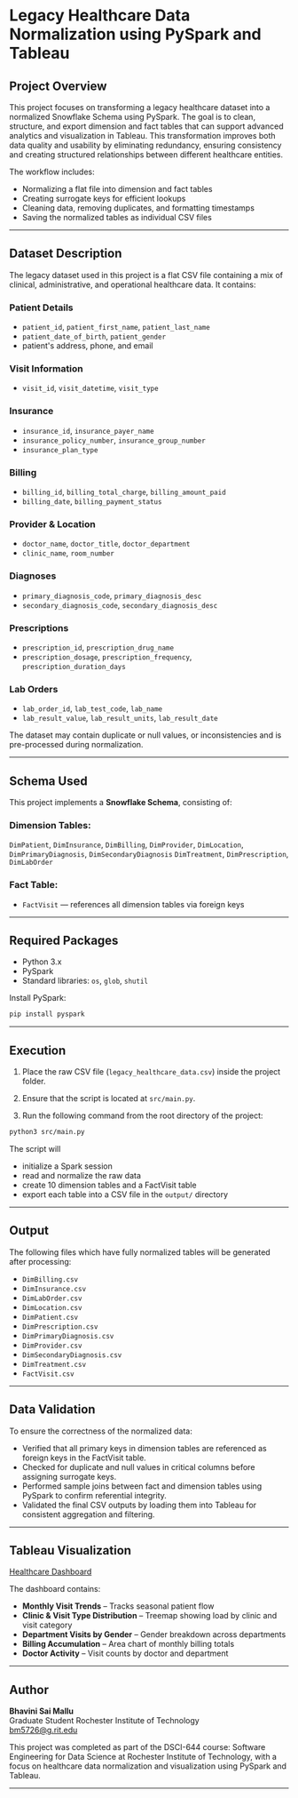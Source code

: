 # Legacy Healthcare Data Normalization using PySpark and Tableau

## Project Overview

This project focuses on transforming a legacy healthcare dataset into a normalized Snowflake Schema using PySpark. The goal is to clean, structure, and export dimension and fact tables that can support advanced analytics and visualization in Tableau. This transformation improves both data quality and usability by eliminating redundancy, ensuring consistency and creating structured relationships between different healthcare entities. 

The workflow includes:
- Normalizing a flat file into dimension and fact tables
- Creating surrogate keys for efficient lookups
- Cleaning data, removing duplicates, and formatting timestamps
- Saving the normalized tables as individual CSV files

---

## Dataset Description 

The legacy dataset used in this project is a flat CSV file containing a mix of clinical, administrative, and operational healthcare data. It contains:

### Patient Details
- `patient_id`, `patient_first_name`, `patient_last_name`
- `patient_date_of_birth`, `patient_gender`
- patient's address, phone, and email

### Visit Information
- `visit_id`, `visit_datetime`, `visit_type`

### Insurance
- `insurance_id`, `insurance_payer_name`
- `insurance_policy_number`, `insurance_group_number`
- `insurance_plan_type`

### Billing
- `billing_id`, `billing_total_charge`, `billing_amount_paid`
- `billing_date`, `billing_payment_status`

### Provider & Location
- `doctor_name`, `doctor_title`, `doctor_department`
- `clinic_name`, `room_number`

### Diagnoses
- `primary_diagnosis_code`, `primary_diagnosis_desc`
- `secondary_diagnosis_code`, `secondary_diagnosis_desc`

### Prescriptions
- `prescription_id`, `prescription_drug_name`
- `prescription_dosage`, `prescription_frequency`, `prescription_duration_days`

### Lab Orders
- `lab_order_id`, `lab_test_code`, `lab_name`
- `lab_result_value`, `lab_result_units`, `lab_result_date`

The dataset may contain duplicate or null values, or inconsistencies and is pre-processed during normalization.

---

## Schema Used 

This project implements a **Snowflake Schema**, consisting of: 

### Dimension Tables: 
`DimPatient`, `DimInsurance`, `DimBilling`, `DimProvider`, `DimLocation`, `DimPrimaryDiagnosis`, `DimSecondaryDiagnosis`
`DimTreatment`, `DimPrescription`, `DimLabOrder`

### Fact Table: 
- `FactVisit` — references all dimension tables via foreign keys

---

## Required Packages

- Python 3.x
- PySpark  
- Standard libraries: `os`, `glob`, `shutil`

Install PySpark:
```bash
pip install pyspark
```

---

## Execution

1. Place the raw CSV file (`legacy_healthcare_data.csv`) inside the project folder.

2. Ensure that the script is located at `src/main.py`.

3. Run the following command from the root directory of the project:
```bash
python3 src/main.py
```

The script will
- initialize a Spark session
- read and normalize the raw data
- create 10 dimension tables and a FactVisit table
- export each table into a CSV file in the `output/` directory

---

## Output

The following files which have fully normalized tables will be generated after processing: 

- `DimBilling.csv`
- `DimInsurance.csv`
- `DimLabOrder.csv`
- `DimLocation.csv`
- `DimPatient.csv`
- `DimPrescription.csv`
- `DimPrimaryDiagnosis.csv`
- `DimProvider.csv`
- `DimSecondaryDiagnosis.csv`
- `DimTreatment.csv`
- `FactVisit.csv`

---

## Data Validation

To ensure the correctness of the normalized data:
- Verified that all primary keys in dimension tables are referenced as foreign keys in the FactVisit table.
- Checked for duplicate and null values in critical columns before assigning surrogate keys.
- Performed sample joins between fact and dimension tables using PySpark to confirm referential integrity.
- Validated the final CSV outputs by loading them into Tableau for consistent aggregation and filtering.

---

## Tableau Visualization

[Healthcare Dashboard](https://public.tableau.com/app/profile/bhavini.sai.mallu/viz/LegacyHealthcare-DSCI644Project3/Dashboard1)

The dashboard contains: 
- **Monthly Visit Trends** – Tracks seasonal patient flow
- **Clinic & Visit Type Distribution** – Treemap showing load by clinic and visit category
- **Department Visits by Gender** – Gender breakdown across departments
- **Billing Accumulation** – Area chart of monthly billing totals
- **Doctor Activity** – Visit counts by doctor and department

---

## Author

**Bhavini Sai Mallu**  
Graduate Student
Rochester Institute of Technology  
bm5726@g.rit.edu

This project was completed as part of the DSCI-644 course: Software Engineering for Data Science at Rochester Institute of Technology, with a focus on healthcare data normalization and visualization using PySpark and Tableau.

---
